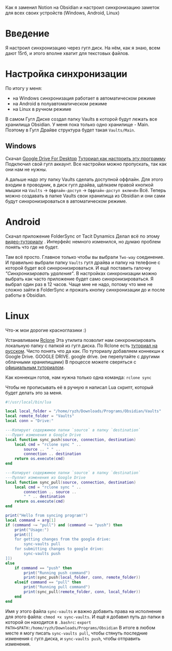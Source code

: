 Как я заменил Notion на Obsidian и настроил синхронизацию заметок для всех своих устройств (Windows, Android, Linux)

# Введение
Я настроил синхронизацию через гугл диск. На нём, как я знаю, всем дают 15гб, и этого вполне хватит для текстовых файлов.


# Настройка синхронизации
По итогу у меня:
- на Windows синхронизация работает в автоматическом режиме
- на Android в полуавтоматическом режиме
- на Linux в ручном режиме

В самом Гугл Диске создал папку Vaults в которой будут лежать все хранилища Obsidian. У меня пока только одно хранилище - Main. Поэтому в Гугл Драйве структура будет такая `Vaults/Main`. 
## Windows
Скачал [Google Drive For Desktop](https://support.google.com/drive/answer/10838124?hl=en)
[Туториал как настроить эту программу](https://youtu.be/26PKoz3yb0M?si=zc3H4xqctV0H6mHG)
Подключил свой гугл аккаунт.
Все настройки можно пропускать, так как они нам не нужны.

А дальше надо эту папку Vaults сделать доступной оффлайн. Для этого входим в проводник, в диск гугл драйва, щёлкаем правой кнопкой мышки на `Vaults` -> `Оффлайн-доступ` -> `Оффлайн-доступ включён`
Всё. Теперь можно создавать в папке Vaults свои хранилища из Obsidian и они сами будут синхронизироваться в автоматическом режиме.

# Android
Скачал приложение FolderSync от Tacit Dynamics
Делал всё по этому [видео-туториалу](https://youtu.be/0LZSFvyCmEk?si=IxG-t7yAbtnKdu4p) . Интерфейс немного изменился, но думаю проблем понять что где не будет.

Там всё просто. Главное только чтобы вы выбрали `Two-way` соединение. И правильно выбрали папку `Vaults` гугл драйва и папку на телефоне с которой будет всё синхронизироваться. И ещё поставить галочку *"Синхронизировать удаления"*. В настройках синхронизации можно выбрать как часто приложение будет само синхронизироваться. Я выбрал один раз в 12 часов. Чаще мне не надо, потому что мне не сложно зайти в FolderSync и прожать кнопку синхронизации до и после работы в Obsidian.

# Linux
Что-ж мои дорогие красноглазики :)

Устанавливаем [Rclone](https://rclone.org/)
Эта утилита позволит нам синхронизировать локальную папку с папкой из гугл диска.
По Rclone есть [туториал на русском](https://www.youtube.com/watch?v=qKw8pNC_dt8&t=605s). Чисто понять что да как. 
По туториалу добавляем коннекшн к Google Drive. GOOGLE DRIVE. google drive. (не перепутайте с другими облачными хранилищами)
В процессе можете сверяться с [официальным туториалом](https://rclone.org/drive/).

Как коннекшн готов, нам нужна только одна команда:
`rclone sync`

Чтобы не прописывать её в ручную я написал Lua скрипт, который будет делать это за меня.
```lua
#!/usr/local/bin/lua

local local_folder = "/home/ryzh/Downloads/Programs/Obsidian/Vaults"
local remote_folder = "Vaults"
local conn = "Drive:"

---Копирует содержимое папки `source` в папку `destination`
---Пушит изменения в Google Drive
local function sync_push(source, connection, destination)
    local cmd = "rclone sync " ..
        source .. " " ..
        connection .. destination
    return os.execute(cmd)
end

---Копирует содержимое папки `source` в папку `destination`
---Пуллит изменения из Google Drive
local function sync_pull(source, connection, destination)
    local cmd = "rclone sync " ..
        connection .. source ..
        " " .. destination
    return os.execute(cmd)
end

print("Hello from syncing program!")
local command = arg[1]
if (command ~= "pull") and (command ~= "push") then
    print("Usage:")
    print([[
    for getting changes from the google drive:
        sync-vaults pull
    for submitting changes to google drive:
        sync-vaults push
]])
else
    if command == "push" then
        print("Running push command")
        print(sync_push(local_folder, conn, remote_folder))
    elseif command == "pull" then
        print("Running pull command")
        print(sync_pull(remote_folder, conn, local_folder))
    end
end
```
Имя у этого файла `sync-vaults` и важно добавить права на исполнение для этого файла: `chmod +x sync-vaults`.
 И ещё я добавил путь до папки в которой он находится в `.bashrc`:
	`export PATH=$PATH:/home/ryzh/Downloads/Programs/Obsidian`
В итоге в любом месте я могу писать `sync-vaults pull`, чтобы стянуть последние изменения с гугл диска, и `sync-vaults push`, чтобы отправить изменения.

